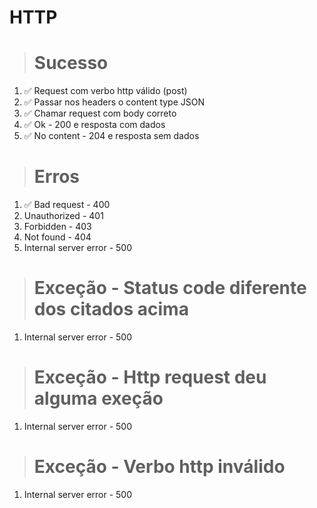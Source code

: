 # HTTP

> # Sucesso
1. ✅ Request com verbo http válido (post)
2. ✅ Passar nos headers o content type JSON
3. ✅ Chamar request com body correto
4. ✅ Ok - 200 e resposta com dados
5. ✅ No content - 204 e resposta sem dados

> # Erros
1. ✅ Bad request - 400
2. Unauthorized - 401
3. Forbidden - 403
4. Not found - 404
5. Internal server error - 500

> # Exceção - Status code diferente dos citados acima
1. Internal server error - 500

> # Exceção - Http request deu alguma exeção
1. Internal server error - 500

> # Exceção - Verbo http inválido
1. Internal server error - 500
